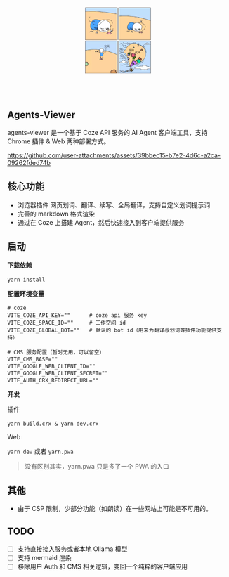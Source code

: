 <h1 align="center" style="border-bottom:unset">

  <a href="https://github.com/JinliG/agents-viewer/releases">

​    <img src="https://github.com/JinliG/agents-viewer/blob/master/public/assets/512x512.png?raw=true" width="150" height="150" alt="banner" /><br>

  </a>

</h1>

</br>


## Agents-Viewer

agents-viewer 是一个基于 Coze API 服务的 AI Agent 客户端工具，支持 Chrome 插件 & Web 两种部署方式。


https://github.com/user-attachments/assets/39bbec15-b7e2-4d6c-a2ca-09262fded74b



## 核心功能

- 浏览器插件 网页划词、翻译、续写、全局翻译，支持自定义划词提示词
- 完善的 markdown 格式渲染
- 通过在 Coze 上搭建 Agent，然后快速接入到客户端提供服务



## 启动

**下载依赖**

`yarn install`

**配置环境变量**

```.env
# coze
VITE_COZE_API_KEY=""      # coze api 服务 key
VITE_COZE_SPACE_ID=""     # 工作空间 id
VITE_COZE_GLOBAL_BOT=""   # 默认的 bot id（用来为翻译与划词等插件功能提供支持）

# CMS 服务配置（暂时无用，可以留空）
VITE_CMS_BASE=""
VITE_GOOGLE_WEB_CLIENT_ID=""
VITE_GOOGLE_WEB_CLIENT_SECRET=""
VITE_AUTH_CRX_REDIRECT_URL=""

```



**开发**

插件

`yarn build.crx & yarn dev.crx`

Web

`yarn dev`  或者 `yarn.pwa`

> 没有区别其实，yarn.pwa 只是多了一个 PWA 的入口



## 其他

- 由于 CSP 限制，少部分功能（如朗读）在一些网站上可能是不可用的。



## TODO

- [ ] 支持直接接入服务或者本地 Ollama 模型
- [ ] 支持 mermaid 渲染
- [ ] 移除用户 Auth 和 CMS 相关逻辑，变回一个纯粹的客户端应用
